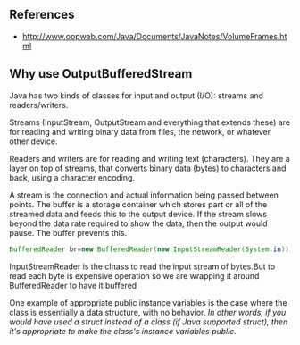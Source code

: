 ## References

- http://www.oopweb.com/Java/Documents/JavaNotes/VolumeFrames.html

## Why use OutputBufferedStream
Java has two kinds of classes for input and output (I/O): streams and readers/writers.

Streams (InputStream, OutputStream and everything that extends these) are for reading and writing binary data from files, the network, or whatever other device.

Readers and writers are for reading and writing text (characters). They are a layer on top of streams, that converts binary data (bytes) to characters and back, using a character encoding.

A stream is the connection and actual information being passed between points. The buffer is a storage container which stores part or all of the streamed data and feeds this to the output device.
If the stream slows beyond the data rate required to show the data, then the output would pause. The buffer prevents this.

```java 
BufferedReader br=new BufferedReader(new InputStreamReader(System.in));
```

InputStreamReader is the clπass to read the input stream of bytes.But to read each byte is expensive operation so we are wrapping it around BufferedReader to have it buffered


One example of appropriate public instance variables is the case where the class is essentially a data structure, with no behavior. *In other words, if you would have used a struct instead of a class (if Java supported struct), then it's appropriate to make the class's instance variables public.*
